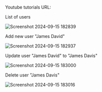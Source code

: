 Youtube tutorials
URL:


List of users

![Screenshot 2024-09-15 182839](https://github.com/user-attachments/assets/dfe2eb98-c6d8-4bdf-abfd-79d2a435a8c8)

Add new user "James David"

![Screenshot 2024-09-15 182937](https://github.com/user-attachments/assets/e07afbb3-36a7-47de-a838-d891561efa39)

Update user "James David" to "James Davis"

![Screenshot 2024-09-15 183000](https://github.com/user-attachments/assets/753c55e4-4145-416d-82ce-08b32001a1fb)

Delete user "James Davis"

![Screenshot 2024-09-15 183016](https://github.com/user-attachments/assets/bf83dec7-01fa-487b-b509-7726519e2c62)
